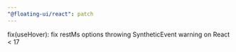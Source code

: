 ```yaml
---
"@floating-ui/react": patch
---
```


fix(useHover): fix restMs options throwing SyntheticEvent warning on React < 17
